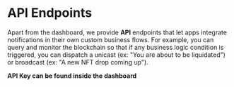 # API Endpoints

Apart from the dashboard, we provide **API** endpoints that let apps integrate notifications in their own custom business flows. For example, you can query and monitor the blockchain so that if any business logic condition is triggered, you can dispatch a unicast (ex: "You are about to be liquidated") or broadcast (ex: "A new NFT drop coming up").

**API Key can be found inside the dashboard**
